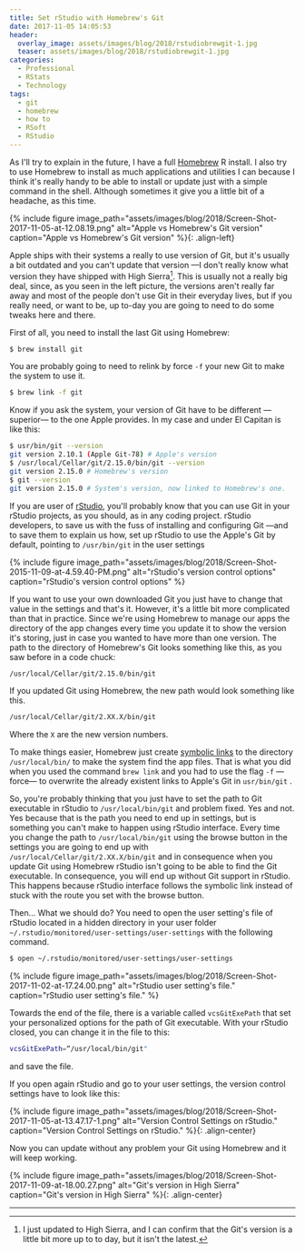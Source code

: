 ```yaml
---
title: Set rStudio with Homebrew's Git
date: 2017-11-05 14:05:53
header:
  overlay_image: assets/images/blog/2018/rstudiobrewgit-1.jpg
  teaser: assets/images/blog/2018/rstudiobrewgit-1.jpg
categories:
  - Professional
  - RStats
  - Technology
tags:
  - git
  - homebrew
  - how to
  - RSoft
  - RStudio
---
```

As I'll try to explain in the future, I have a full [Homebrew](https://brew.sh) R install. I also try to use Homebrew to install as much applications and utilities I can because I think it's really handy to be able to install or update just with a simple command in the shell. Although sometimes it give you a little bit of a headache, as this time.

 {% include figure image_path="assets/images/blog/2018/Screen-Shot-2017-11-05-at-12.08.19.png" alt="Apple vs Homebrew's Git version" caption="Apple vs Homebrew's Git version" %}{: .align-left} 

Apple ships with their systems a really to use version of Git, but it's usually a bit outdated and you can't update that version —I don't really know what version they have shipped with High Sierra[^1]. This is usually not a really big deal, since, as you seen in the left picture, the versions aren't really far away and most of the people don't use Git in their everyday lives, but if you really need, or want to be, up to-day you are going to need to do some tweaks here and there.

First of all, you need to install the last Git using Homebrew:

```sh 
$ brew install git 
```

You are probably going to need to relink by force `-f` your new Git to make the system to use it.

```sh 
$ brew link -f git
```

Know if you ask the system, your version of Git have to be different —superior—  to the one Apple provides. In my case and under El Capitan is like this:

```sh 
$ usr/bin/git --version 
git version 2.10.1 (Apple Git-78) # Apple's version 
$ /usr/local/Cellar/git/2.15.0/bin/git --version 
git version 2.15.0 # Homebrew's version
$ git --version 
git version 2.15.0 # System's version, now linked to Homebrew's one.
```

If you are user of [rStudio](https://www.rstudio.com), you'll probably know that you can use Git in your rStudio projects, as you should, as in any coding project. rStudio developers, to save us with the fuss of installing and configuring Git —and to save them to explain us how, set up rStudio to use the Apple's Git by default, pointing to `/usr/bin/git`  in the user settings

{% include figure image_path="assets/images/blog/2018/Screen-Shot-2015-11-09-at-4.59.40-PM.png" alt="rStudio's version control options" caption="rStudio's version control options" %}

If you want to use your own downloaded Git you just have to change that value in the settings and that's it. However, it's a little bit more complicated than that in practice. Since we're using Homebrew to manage our apps the directory of the app changes every time you update it to show the version it's storing, just in case you wanted to have more than one version. The path to the directory of Homebrew's Git looks something like this, as you saw before in a code chuck:

```sh 
/usr/local/Cellar/git/2.15.0/bin/git
```

If you updated Git using Homebrew, the new path would look something like this.

```sh 
/usr/local/Cellar/git/2.XX.X/bin/git
```

Where the `X` are the new version numbers.

To make things easier, Homebrew just create [symbolic links](https://en.wikipedia.org/wiki/Symbolic_link) to the directory `/usr/local/bin/`  to make the system find the app files. That is what you did when you used the command `brew link`  and you had to use the flag `-f`  —force— to overwrite the already existent links to Apple's Git in `usr/bin/git` .

So, you're probably thinking that you just have to set the path to Git executable in rStudio to `/usr/local/bin/git`  and problem fixed. Yes and not. Yes because that is the path you need to end up in settings, but is something you can't make to happen using rStudio interface. Every time you change the path to `/usr/local/bin/git`  using the browse button in the settings you are going to end up with `/usr/local/Cellar/git/2.XX.X/bin/git`  and in consequence when you update Git using Homebrew rStudio isn't going to be able to find the Git executable. In consequence, you will end up without Git support in rStudio. This happens because rStudio interface follows the symbolic link instead of stuck with the route you set with the browse button.

Then… What we should do? You need to open the user setting's file of rStudio located in a hidden directory in your user folder `~/.rstudio/monitored/user-settings/user-settings`  with the following command.

```sh 
$ open ~/.rstudio/monitored/user-settings/user-settings
```

{% include figure image_path="assets/images/blog/2018/Screen-Shot-2017-11-02-at-17.24.00.png" alt="rStudio user setting's file." caption="rStudio user setting's file." %} 

Towards the end of the file, there is a variable called `vcsGitExePath`  that set your personalized options for the path of Git executable. With your rStudio closed, you can change it in the file to this:

```sh 
vcsGitExePath=“/usr/local/bin/git"
```

and save the file.

If you open again rStudio and go to your user settings, the version control settings have to look like this:

{% include figure image_path="assets/images/blog/2018/Screen-Shot-2017-11-05-at-13.47.17-1.png" alt="Version Control Settings on rStudio." caption="Version Control Settings on rStudio." %}{: .align-center}

Now you can update without any problem your Git using Homebrew and it will keep working.

{% include figure image_path="assets/images/blog/2018/Screen-Shot-2017-11-09-at-18.00.27.png" alt="Git's version in High Sierra" caption="Git's version in High Sierra" %}{: .align-center} 

----

[^1]: I just updated to High Sierra, and I can confirm that the Git's version is a little bit more up to to day, but it isn't the latest.

